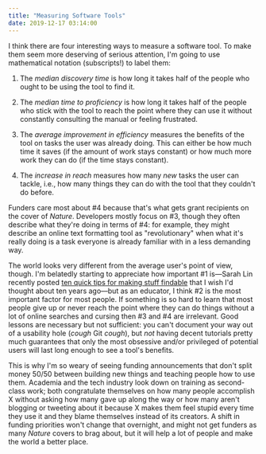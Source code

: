 ```yaml
---
title: "Measuring Software Tools"
date: 2019-12-17 03:14:00
---
```


I think there are four interesting ways to measure a software tool.
To make them seem more deserving of serious attention,
I'm going to use mathematical notation (subscripts!) to label them:

1.  The *median discovery time* is
    how long it takes half of the people who ought to be using the tool
    to find it.

2.  The *median time to proficiency* is
    how long it takes half of the people who stick with the tool
    to reach the point where they can use it
    without constantly consulting the manual or feeling frustrated.

3.  The *average improvement in efficiency* measures the benefits of the tool
    on tasks the user was already doing.
    This can either be how much time it saves (if the amount of work stays constant)
    or how much more work they can do (if the time stays constant).

4.  The *increase in reach* measures how many *new* tasks the user can tackle,
    i.e.,
    how many things they can do with the tool that they couldn't do before.

Funders care most about #4 because that's what gets grant recipients on the cover of *Nature*.
Developers mostly focus on #3,
though they often describe what they're doing in terms of #4:
for example,
they might describe an online text formatting tool as "revolutionary"
when what it's really doing is a task everyone is already familiar with
in a less demanding way.

The world looks very different from the average user's point of view, though.
I'm belatedly starting to appreciate how important #1 is—Sarah Lin recently posted
[ten quick tips for making stuff findable](https://education.rstudio.com/blog/2019/12/making-your-stuff-findable/)
that I wish I'd thought about ten years ago—but as an educator,
I think #2 is the most important factor for most people.
If something is so hard to learn that most people give up
or never reach the point where they can do things without a lot of online searches and cursing
then #3 and #4 are irrelevant.
Good lessons are necessary but not sufficient:
you can't document your way out of a usability hole (*cough* Git *cough*),
but *not* having decent tutorials pretty much guarantees that
only the most obsessive and/or privileged of potential users will last long enough to see a tool's benefits.

This is why I'm so weary of seeing funding announcements
that don't split money 50/50 between building new things and teaching people how to use them.
Academia and the tech industry look down on training as second-class work;
both congratulate themselves on how many people accomplish X
without asking how many gave up along the way
or how many aren't blogging or tweeting about it because X makes them feel stupid every time they use it
and they blame themselves instead of its creators.
A shift in funding priorities won't change that overnight,
and might not get funders as many *Nature* covers to brag about,
but it will help a lot of people and make the world a better place.
